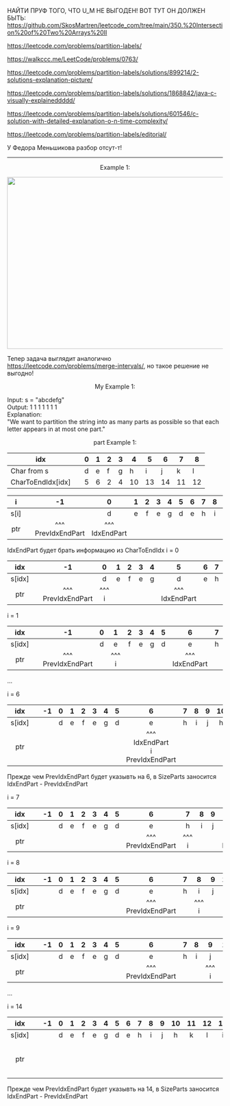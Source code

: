 НАЙТИ ПРУФ ТОГО, ЧТО U_M НЕ ВЫГОДЕН! ВОТ ТУТ ОН ДОЛЖЕН БЫТЬ: https://github.com/SkosMartren/leetcode_com/tree/main/350.%20Intersection%20of%20Two%20Arrays%20II

https://leetcode.com/problems/partition-labels/

https://walkccc.me/LeetCode/problems/0763/

https://leetcode.com/problems/partition-labels/solutions/899214/2-solutions-explanation-picture/

https://leetcode.com/problems/partition-labels/solutions/1868842/java-c-visually-explaineddddd/

https://leetcode.com/problems/partition-labels/solutions/601546/c-solution-with-detailed-explanation-o-n-time-complexity/

https://leetcode.com/problems/partition-labels/editorial/

У Федора Меньшикова разбор отсут-т!

___

<p align="center"> Example 1: </p>

<img src="https://github.com/SkosMartren/useful-materials/blob/main/for_763_leetcode_1.png" width="1500" height="400"/>  

Тепер задача выглядит аналогично https://leetcode.com/problems/merge-intervals/, но такое решение не выгодно!

<p align="center"> My Example 1: </p>

Input: s = "abcdefg"  
Output: 1 1 1 1 1 1 1  
Explanation:  
"We want to partition the string into as many parts as possible so that each letter appears in at most one part."  

<p align="center">  part Example 1: </p>

| idx          |   | 0 | 1 | 2 | 3 | 4  | 5  | 6  | 7  | 8  |
|--------------|---|---|---|---|---|----|----|----|----|----|
| Char from s       |   | d | e | f | g | h  | i  | j  | k  | l  |
| CharToEndIdx[idx] |   | 5 | 6 | 2 | 4 | 10 | 13 | 14 | 11 | 12 |

| i   	|   	|            -1           	|          0          	| 1 	| 2 	| 3 	| 4 	| 5 	| 6 	| 7 	| 8 	| 9 	| 10 	| 11 	| 12 	| 13 	| 14 	|
|:---:	|:-:	|:-----------------------:	|:-------------------:	|:-:	|:-:	|:-:	|:-:	|:-:	|:-:	|:-:	|:-:	|:-:	|:--:	|:--:	|:--:	|:--:	|:--:	|
|  s[i] |   	|                         	|          d          	| e 	| f 	| e 	| g 	| d 	| e 	| h 	| i 	| j 	|  h 	|  k 	|  l 	|  i 	|  j 	|
| ptr 	|   	| ^^^ <br> PrevIdxEndPart 	| ^^^ <br> IdxEndPart 	|   	|   	|   	|   	|   	|   	|   	|   	|   	|    	|    	|    	|    	|    	|

IdxEndPart будет брать информацию из CharToEndIdx
i = 0

|   idx  	|   	|            -1           	|      0     	| 1 	| 2 	| 3 	| 4 	|          5          	| 6 	| 7 	| 8 	| 9 	| 10 	| 11 	| 12 	| 13 	| 14 	|
|:------:	|:-:	|:-----------------------:	|:----------:	|:-:	|:-:	|:-:	|:-:	|:-------------------:	|:-:	|:-:	|:-:	|:-:	|:--:	|:--:	|:--:	|:--:	|:--:	|
| s[idx] 	|   	|                         	|      d     	| e 	| f 	| e 	| g 	|          d          	| e 	| h 	| i 	| j 	|  h 	|  k 	|  l 	|  i 	|  j 	|
|   ptr  	|   	| ^^^ <br> PrevIdxEndPart 	| ^^^ <br> i 	|   	|   	|   	|   	| ^^^ <br> IdxEndPart 	|   	|   	|   	|   	|    	|    	|    	|    	|    	|

i = 1

|   idx  	|   	|            -1           	| 0 	|      1     	| 2 	| 3 	| 4 	| 5 	|          6          	| 7 	| 8 	| 9 	| 10 	| 11 	| 12 	| 13 	| 14 	|
|:------:	|:-:	|:-----------------------:	|:-:	|:----------:	|:-:	|:-:	|:-:	|:-:	|:-------------------:	|:-:	|:-:	|:-:	|:--:	|:--:	|:--:	|:--:	|:--:	|
| s[idx] 	|   	|                         	| d 	|      e     	| f 	| e 	| g 	| d 	|          e          	| h 	| i 	| j 	|  h 	|  k 	|  l 	|  i 	|  j 	|
|   ptr  	|   	| ^^^ <br> PrevIdxEndPart 	|   	| ^^^ <br> i 	|   	|   	|   	|   	| ^^^ <br> IdxEndPart 	|   	|   	|   	|    	|    	|    	|    	|    	|

...

i = 6

|   idx  	|   	| -1 	| 0 	| 1 	| 2 	| 3 	| 4 	| 5 	|                        6                       	| 7 	| 8 	| 9 	| 10 	| 11 	| 12 	| 13 	| 14 	|
|:------:	|:-:	|:--:	|:-:	|:-:	|:-:	|:-:	|:-:	|:-:	|:----------------------------------------------:	|:-:	|:-:	|:-:	|:--:	|:--:	|:--:	|:--:	|:--:	|
| s[idx] 	|   	|    	| d 	| e 	| f 	| e 	| g 	| d 	|                        e                       	| h 	| i 	| j 	|  h 	|  k 	|  l 	|  i 	|  j 	|
|   ptr  	|   	|    	|   	|   	|   	|   	|   	|   	| ^^^ <br> IdxEndPart <br> i <br> PrevIdxEndPart 	|   	|   	|   	|    	|    	|    	|    	|    	|

Прежде чем PrevIdxEndPart будет указывть на 6, в SizeParts заносится IdxEndPart - PrevIdxEndPart

i = 7

|   idx  |   | -1 | 0 | 1 | 2 | 3 | 4 | 5 |            6            |      7     | 8 | 9 |          10         | 11 | 12 | 13 | 14 |
|:------:|:-:|:--:|:-:|:-:|:-:|:-:|:-:|:-:|:-----------------------:|:----------:|:-:|:-:|:-------------------:|:--:|:--:|:--:|:--:|
| s[idx] |   |    | d | e | f | e | g | d |            e            |      h     | i | j |          h          |  k |  l |  i |  j |
|   ptr  |   |    |   |   |   |   |   |   | ^^^ <br> PrevIdxEndPart | ^^^ <br> i |   |   | ^^^ <br> IdxEndPart |    |    |    |    |


i = 8

|     idx    |   | -1 | 0 | 1 | 2 | 3 | 4 | 5 |             6            | 7 |      8     | 9 | 10 | 11 | 12 |          13         | 14 |
|:----------:|:-:|:--:|:-:|:-:|:-:|:-:|:-:|:-:|:------------------------:|:-:|:----------:|:-:|:--:|:--:|:--:|:-------------------:|:--:|
|   s[idx]   |   |    | d | e | f | e | g | d |             e            | h |      i     | j |  h |  k |  l |          i          |  j |
|     ptr    |   |    |   |   |   |   |   |   | ^^^  <br> PrevIdxEndPart |   | ^^^ <br> i |   |    |    |    | ^^^ <br> IdxEndPart |    |

i = 9

|   idx  |   | -1 | 0 | 1 | 2 | 3 | 4 | 5 |            6            | 7 | 8 |      9     | 10 | 11 | 12 | 13 |          14         |
|:------:|:-:|:--:|:-:|:-:|:-:|:-:|:-:|:-:|:-----------------------:|:-:|:-:|:----------:|:--:|:--:|:--:|:--:|:-------------------:|
| s[idx] |   |    | d | e | f | e | g | d |            e            | h | i |      j     |  h |  k |  l |  i |          j          |
|   ptr  |   |    |   |   |   |   |   |   | ^^^ <br> PrevIdxEndPart |   |   | ^^^ <br> i |    |    |    |    | ^^^ <br> IdxEndPart |

...

i = 14

|   idx  |   | -1 | 0 | 1 | 2 | 3 | 4 | 5 | 6 | 7 | 8 | 9 | 10 | 11 | 12 | 13 |                        14                       |
|:------:|:-:|:--:|:-:|:-:|:-:|:-:|:-:|:-:|:-:|:-:|:-:|:-:|:--:|:--:|:--:|:--:|:-----------------------------------------------:|
| s[idx] |   |    | d | e | f | e | g | d | e | h | i | j |  h |  k |  l |  i |                        j                        |
|   ptr  |   |    |   |   |   |   |   |   |   |   |   |   |    |    |    |    | ^^^ <br> IdxEndPart <br> i <br> PrevIdxEndPart  |

Прежде чем PrevIdxEndPart будет указывть на 14, в SizeParts заносится IdxEndPart - PrevIdxEndPart
